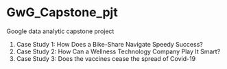 # GwG_Capstone_pjt
Google data analytic capstone project

<ol>
  <li> Case Study 1: How Does a Bike-Share Navigate Speedy Success? </li>
  <li> Case Study 2: How Can a Wellness Technology Company Play It Smart? </li>
  <li> Case Study 3: Does the vaccines cease the spread of Covid-19 </li>
